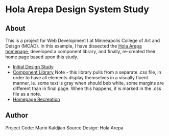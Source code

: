 # Hola Arepa Design System Study

## About

This is a project for Web Development I at  Minneapolis College of Art and Deisgn (MCAD). In this example, I have dissected the [Hola Arepa homepage](https://www.holaarepa.com/), developed a  component library, and finally, re-created their home page based upon this study.

- [Initial Design Study](https://github.com/mmkaldjian/casestudy/blob/main/assets/component_study.pdf)
- [Component Library](https://mmkaldjian.github.io/casestudy/components/) Note - this library pulls from a separate .css file, in order to have all elements display themselves in a visually fluent manner, ie. some text is gray when should beb white, some margins are different than in final page. When this happens, it is marked in the .css file as a note.
- [Homepage Recreation](https://mmkaldjian.github.io/casestudy/)

## Author
Project Code: Marni Kaldjian Source Design: Hola Arepa
